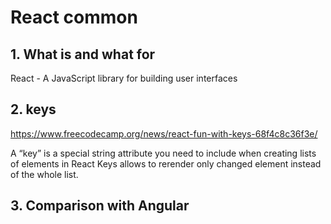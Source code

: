 # React common

## 1. What is and what for
React - A JavaScript library for building user interfaces

## 2. keys
https://www.freecodecamp.org/news/react-fun-with-keys-68f4c8c36f3e/

A “key” is a special string attribute you need to include when creating lists of elements in React
Keys allows to rerender only changed element instead of the whole list.

## 3. Comparison with Angular


